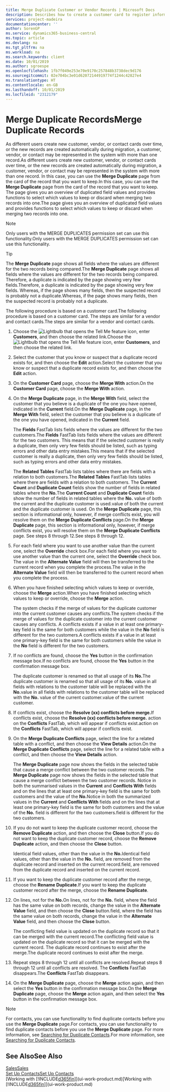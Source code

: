 ```yaml
---
title: Merge Duplicate Customer or Vendor Records | Microsoft Docs
description: Describes how to create a customer card to register information about each new customer or client that you sell to.
services: project-madeira
documentationcenter: ''
author: SorenGP
ms.service: dynamics365-business-central
ms.topic: article
ms.devlang: na
ms.tgt_pltfrm: na
ms.workload: na
ms.search.keywords: client
ms.date: 10/01/2019
ms.author: sgroespe
ms.openlocfilehash: 1fb7f049e253e70e9170c257848b3738dec9d176
ms.sourcegitcommit: 02e704bc3e01d62072144919774f1244c42827e4
ms.translationtype: HT
ms.contentlocale: en-GB
ms.lasthandoff: 10/01/2019
ms.locfileid: "2312179"
---
```

# <a name="merge-duplicate-records"></a><span data-ttu-id="69592-103">Merge Duplicate Records</span><span class="sxs-lookup"><span data-stu-id="69592-103">Merge Duplicate Records</span></span>
<span data-ttu-id="69592-104">As different users create new customer, vendor, or contact cards over time, or the new records are created automatically during migration, a customer, vendor, or contact may be represented in the system with more than one record.</span><span class="sxs-lookup"><span data-stu-id="69592-104">As different users create new customer, vendor, or contact cards over time, or the new records are created automatically during migration, a customer, vendor, or contact may be represented in the system with more than one record.</span></span> <span data-ttu-id="69592-105">In this case, you can use the **Merge Duplicate** page from the card of the record that you want to keep.</span><span class="sxs-lookup"><span data-stu-id="69592-105">In this case, you can use the **Merge Duplicate** page from the card of the record that you want to keep.</span></span> <span data-ttu-id="69592-106">The page gives you an overview of duplicated field values and provides functions to select which values to keep or discard when merging two records into one.</span><span class="sxs-lookup"><span data-stu-id="69592-106">The page gives you an overview of duplicated field values and provides functions to select which values to keep or discard when merging two records into one.</span></span>

> [!NOTE]
> <span data-ttu-id="69592-107">Only users with the MERGE DUPLICATES permission set can use this functionality.</span><span class="sxs-lookup"><span data-stu-id="69592-107">Only users with the MERGE DUPLICATES permission set can use this functionality.</span></span>

> [!TIP]
> <span data-ttu-id="69592-108">The **Merge Duplicate** page shows all fields where the values are different for the two records being compared.</span><span class="sxs-lookup"><span data-stu-id="69592-108">The **Merge Duplicate** page shows all fields where the values are different for the two records being compared.</span></span> <span data-ttu-id="69592-109">Therefore, a duplicate is indicated by the page showing very few fields.</span><span class="sxs-lookup"><span data-stu-id="69592-109">Therefore, a duplicate is indicated by the page showing very few fields.</span></span> <span data-ttu-id="69592-110">Whereas, if the page shows many fields, then the suspected record is probably not a duplicate.</span><span class="sxs-lookup"><span data-stu-id="69592-110">Whereas, if the page shows many fields, then the suspected record is probably not a duplicate.</span></span>

<span data-ttu-id="69592-111">The following procedure is based on a customer card.</span><span class="sxs-lookup"><span data-stu-id="69592-111">The following procedure is based on a customer card.</span></span> <span data-ttu-id="69592-112">The steps are similar for a vendor  and contact cards.</span><span class="sxs-lookup"><span data-stu-id="69592-112">The steps are similar for a vendor  and contact cards.</span></span>

1. <span data-ttu-id="69592-113">Choose the ![Lightbulb that opens the Tell Me feature](media/ui-search/search_small.png "Tell me what you want to do") icon, enter **Customers**, and then choose the related link.</span><span class="sxs-lookup"><span data-stu-id="69592-113">Choose the ![Lightbulb that opens the Tell Me feature](media/ui-search/search_small.png "Tell me what you want to do") icon, enter **Customers**, and then choose the related link.</span></span>
2. <span data-ttu-id="69592-114">Select the customer that you know or suspect that a duplicate record exists for, and then choose the **Edit** action.</span><span class="sxs-lookup"><span data-stu-id="69592-114">Select the customer that you know or suspect that a duplicate record exists for, and then choose the **Edit** action.</span></span>
3. <span data-ttu-id="69592-115">On the **Customer Card** page, choose the **Merge With** action.</span><span class="sxs-lookup"><span data-stu-id="69592-115">On the **Customer Card** page, choose the **Merge With** action.</span></span>
4. <span data-ttu-id="69592-116">On the **Merge Duplicate** page, in the **Merge With** field, select the customer that you believe is a duplicate of the one you have opened, indicated in the **Current** field.</span><span class="sxs-lookup"><span data-stu-id="69592-116">On the **Merge Duplicate** page, in the **Merge With** field, select the customer that you believe is a duplicate of the one you have opened, indicated in the **Current** field.</span></span>

    <span data-ttu-id="69592-117">The **Fields** FastTab lists fields where the values are different for the two customers.</span><span class="sxs-lookup"><span data-stu-id="69592-117">The **Fields** FastTab lists fields where the values are different for the two customers.</span></span> <span data-ttu-id="69592-118">This means that if the selected customer is really a duplicate, then only very few fields should be listed, such as typing errors and other data entry mistakes.</span><span class="sxs-lookup"><span data-stu-id="69592-118">This means that if the selected customer is really a duplicate, then only very few fields should be listed, such as typing errors and other data entry mistakes.</span></span>

    <span data-ttu-id="69592-119">The **Related Tables** FastTab lists tables where there are fields with a relation to both customers.</span><span class="sxs-lookup"><span data-stu-id="69592-119">The **Related Tables** FastTab lists tables where there are fields with a relation to both customers.</span></span> <span data-ttu-id="69592-120">The **Current Count** and **Duplicate Count** fields show the number of fields in related tables where the **No.**</span><span class="sxs-lookup"><span data-stu-id="69592-120">The **Current Count** and **Duplicate Count** fields show the number of fields in related tables where the **No.**</span></span> <span data-ttu-id="69592-121">value of both the current and the duplicate customer is used.</span><span class="sxs-lookup"><span data-stu-id="69592-121">value of both the current and the duplicate customer is used.</span></span> <span data-ttu-id="69592-122">On the **Merge Duplicate** page, this section is informational only, however, if merge conflicts exist, you will resolve them on the **Merge Duplicate Conflicts** page.</span><span class="sxs-lookup"><span data-stu-id="69592-122">On the **Merge Duplicate** page, this section is informational only, however, if merge conflicts exist, you will resolve them on the **Merge Duplicate Conflicts** page.</span></span> <span data-ttu-id="69592-123">See steps 8 through 12.</span><span class="sxs-lookup"><span data-stu-id="69592-123">See steps 8 through 12.</span></span>   

5. <span data-ttu-id="69592-124">For each field where you want to use another value than the current one, select the **Override** check box.</span><span class="sxs-lookup"><span data-stu-id="69592-124">For each field where you want to use another value than the current one, select the **Override** check box.</span></span> <span data-ttu-id="69592-125">The value in the **Alternate Value** field will then be transferred to the current record when you complete the process.</span><span class="sxs-lookup"><span data-stu-id="69592-125">The value in the **Alternate Value** field will then be transferred to the current record when you complete the process.</span></span>
6. <span data-ttu-id="69592-126">When you have finished selecting which values to keep or override, choose the **Merge** action.</span><span class="sxs-lookup"><span data-stu-id="69592-126">When you have finished selecting which values to keep or override, choose the **Merge** action.</span></span>

    <span data-ttu-id="69592-127">The system checks if the merge of values for the duplicate customer into the current customer causes any conflicts.</span><span class="sxs-lookup"><span data-stu-id="69592-127">The system checks if the merge of values for the duplicate customer into the current customer causes any conflicts.</span></span> <span data-ttu-id="69592-128">A conflicts exists if a value in at least one primary-key field is the same for both customers while the value in the **No** field is different for the two customers.</span><span class="sxs-lookup"><span data-stu-id="69592-128">A conflicts exists if a value in at least one primary-key field is the same for both customers while the value in the **No** field is different for the two customers.</span></span>

7. <span data-ttu-id="69592-129">If no conflicts are found, choose the **Yes** button in the confirmation message box.</span><span class="sxs-lookup"><span data-stu-id="69592-129">If no conflicts are found, choose the **Yes** button in the confirmation message box.</span></span>

    <span data-ttu-id="69592-130">The duplicate customer is renamed so that all usage of its **No.**</span><span class="sxs-lookup"><span data-stu-id="69592-130">The duplicate customer is renamed so that all usage of its **No.**</span></span> <span data-ttu-id="69592-131">value in all fields with relations to the customer table will be replaced with the **No.**</span><span class="sxs-lookup"><span data-stu-id="69592-131">value in all fields with relations to the customer table will be replaced with the **No.**</span></span> <span data-ttu-id="69592-132">value of the current customer.</span><span class="sxs-lookup"><span data-stu-id="69592-132">value of the current customer.</span></span>
8. <span data-ttu-id="69592-133">If conflicts exist, choose the **Resolve (xx) conflicts before merge.**</span><span class="sxs-lookup"><span data-stu-id="69592-133">If conflicts exist, choose the **Resolve (xx) conflicts before merge.**</span></span> <span data-ttu-id="69592-134">action on the **Conflicts** FastTab, which will appear if conflicts exist.</span><span class="sxs-lookup"><span data-stu-id="69592-134">action on the **Conflicts** FastTab, which will appear if conflicts exist.</span></span>
9. <span data-ttu-id="69592-135">On the **Merge Duplicate Conflicts** page, select the line for a related table with a conflict, and then choose the **View Details** action.</span><span class="sxs-lookup"><span data-stu-id="69592-135">On the **Merge Duplicate Conflicts** page, select the line for a related table with a conflict, and then choose the **View Details** action.</span></span>

    <span data-ttu-id="69592-136">The **Merge Duplicate** page now shows the fields in the selected table that cause a merge conflict between the two customer records.</span><span class="sxs-lookup"><span data-stu-id="69592-136">The **Merge Duplicate** page now shows the fields in the selected table that cause a merge conflict between the two customer records.</span></span> <span data-ttu-id="69592-137">Notice in both the summarised values in the **Current** and **Conflicts With** fields and on the lines that at least one primary-key field is the same for both customers and the value of the **No.**</span><span class="sxs-lookup"><span data-stu-id="69592-137">Notice in both the summarized values in the **Current** and **Conflicts With** fields and on the lines that at least one primary-key field is the same for both customers and the value of the **No.**</span></span> <span data-ttu-id="69592-138">field is different for the two customers.</span><span class="sxs-lookup"><span data-stu-id="69592-138">field is different for the two customers.</span></span>   
10. <span data-ttu-id="69592-139">If you do not want to keep the duplicate customer record, choose the **Remove Duplicate** action, and then choose the **Close** button.</span><span class="sxs-lookup"><span data-stu-id="69592-139">If you do not want to keep the duplicate customer record, choose the **Remove Duplicate** action, and then choose the **Close** button.</span></span>

    <span data-ttu-id="69592-140">Identical field values, other than the value in the **No.**</span><span class="sxs-lookup"><span data-stu-id="69592-140">Identical field values, other than the value in the **No.**</span></span> <span data-ttu-id="69592-141">field, are removed from the duplicate record and inserted on the current record.</span><span class="sxs-lookup"><span data-stu-id="69592-141">field, are removed from the duplicate record and inserted on the current record.</span></span>
11. <span data-ttu-id="69592-142">If you want to keep the duplicate customer record after the merge,  choose the **Rename Duplicate**.</span><span class="sxs-lookup"><span data-stu-id="69592-142">If you want to keep the duplicate customer record after the merge,  choose the **Rename Duplicate**.</span></span>
12. <span data-ttu-id="69592-143">On lines, not for the **No.**</span><span class="sxs-lookup"><span data-stu-id="69592-143">On lines, not for the **No.**</span></span> <span data-ttu-id="69592-144">field, where the field has the same value on both records, change the value in the **Alternate Value** field, and then choose the **Close** button.</span><span class="sxs-lookup"><span data-stu-id="69592-144">field, where the field has the same value on both records, change the value in the **Alternate Value** field, and then choose the **Close** button.</span></span>

    <span data-ttu-id="69592-145">The conflicting field value is updated on the duplicate record so that it can be merged with the current record.</span><span class="sxs-lookup"><span data-stu-id="69592-145">The conflicting field value is updated on the duplicate record so that it can be merged with the current record.</span></span> <span data-ttu-id="69592-146">The duplicate record continues to exist after the merge.</span><span class="sxs-lookup"><span data-stu-id="69592-146">The duplicate record continues to exist after the merge.</span></span>
13. <span data-ttu-id="69592-147">Repeat steps 8 through 12 until all conflicts are resolved.</span><span class="sxs-lookup"><span data-stu-id="69592-147">Repeat steps 8 through 12 until all conflicts are resolved.</span></span> <span data-ttu-id="69592-148">The **Conflicts** FastTab disappears.</span><span class="sxs-lookup"><span data-stu-id="69592-148">The **Conflicts** FastTab disappears.</span></span>
14. <span data-ttu-id="69592-149">On the **Merge Duplicate** page, choose the **Merge** action again, and then select the **Yes** button in the confirmation message box.</span><span class="sxs-lookup"><span data-stu-id="69592-149">On the **Merge Duplicate** page, choose the **Merge** action again, and then select the **Yes** button in the confirmation message box.</span></span>

> [!NOTE]
> <span data-ttu-id="69592-150">For contacts, you can use functionality to find duplicate contacts before you use the **Merge Duplicate** page.</span><span class="sxs-lookup"><span data-stu-id="69592-150">For contacts, you can use functionality to find duplicate contacts before you use the **Merge Duplicate** page.</span></span> <span data-ttu-id="69592-151">For more information, see [Searching for Duplicate Contacts](marketing-setup-contacts.md#searching-for-duplicate-contacts).</span><span class="sxs-lookup"><span data-stu-id="69592-151">For more information, see [Searching for Duplicate Contacts](marketing-setup-contacts.md#searching-for-duplicate-contacts).</span></span>

## <a name="see-also"></a><span data-ttu-id="69592-152">See Also</span><span class="sxs-lookup"><span data-stu-id="69592-152">See Also</span></span>
[<span data-ttu-id="69592-153">Sales</span><span class="sxs-lookup"><span data-stu-id="69592-153">Sales</span></span>](sales-manage-sales.md)  
[<span data-ttu-id="69592-154">Set Up Contacts</span><span class="sxs-lookup"><span data-stu-id="69592-154">Set Up Contacts</span></span>](marketing-setup-contacts.md)  
<span data-ttu-id="69592-155">[Working with [!INCLUDE[d365fin](includes/d365fin_md.md)]](ui-work-product.md)</span><span class="sxs-lookup"><span data-stu-id="69592-155">[Working with [!INCLUDE[d365fin](includes/d365fin_md.md)]](ui-work-product.md)</span></span>
